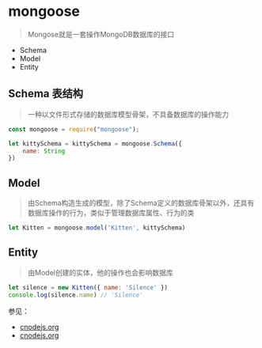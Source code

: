 # mongoose

> Mongose就是一套操作MongoDB数据库的接口

- Schema
- Model
- Entity

## Schema 表结构
> 一种以文件形式存储的数据库模型骨架，不具备数据库的操作能力

```javascript
const mongoose = require("mongoose");

let kittySchema = kittySchema = mongoose.Schema({
    name: String
})
```

## Model
> 由Schema构造生成的模型，除了Schema定义的数据库骨架以外，还具有数据库操作的行为，类似于管理数据库属性、行为的类

```javascript
let Kitten = mongoose.model('Kitten', kittySchema)
```

## Entity
> 由Model创建的实体，他的操作也会影响数据库
```javascript
let silence = new Kitten({ name: 'Silence' })
console.log(silence.name) // 'Silence'
```

参见：
- [cnodejs.org](https://cnodejs.org/topic/548e54d157fd3ae46b233502)
- [cnodejs.org](https://cnodejs.org/topic/504b4924e2b84515770103dd)





